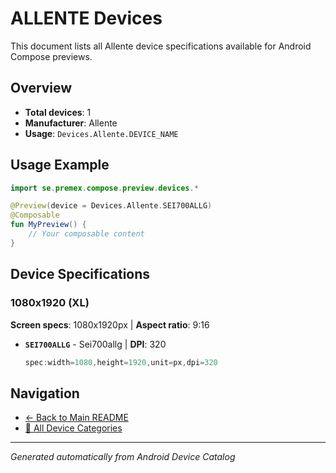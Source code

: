 # ALLENTE Devices

This document lists all Allente device specifications available for Android Compose previews.

## Overview

- **Total devices**: 1
- **Manufacturer**: Allente
- **Usage**: `Devices.Allente.DEVICE_NAME`

## Usage Example

```kotlin
import se.premex.compose.preview.devices.*

@Preview(device = Devices.Allente.SEI700ALLG)
@Composable
fun MyPreview() {
    // Your composable content
}
```

## Device Specifications

### 1080x1920 (XL)

**Screen specs**: 1080x1920px | **Aspect ratio**: 9:16

- **`SEI700ALLG`** - Sei700allg | **DPI**: 320
  ```kotlin
  spec:width=1080,height=1920,unit=px,dpi=320
  ```

## Navigation

- [← Back to Main README](../../README.md)
- [📱 All Device Categories](../README.md)

---
*Generated automatically from Android Device Catalog*
